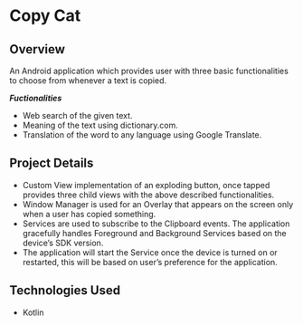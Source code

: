 # Copy Cat

## Overview

An Android application which provides user with three basic functionalities to choose from whenever a text is copied.

***Fuctionalities***
- Web search of the given text.
- Meaning of the text using dictionary.com.
- Translation of the word to any language using Google Translate. 


## Project Details 

- Custom View implementation of an exploding button, once tapped provides three child views with the above described functionalities.
- Window Manager is used for an Overlay that appears on the screen only when a user has copied something.
- Services are used to subscribe to the Clipboard events. The application gracefully handles Foreground and Background Services based on the device’s SDK version.
- The application will start the Service once the device is turned on or restarted, this will be based on user’s preference for the application.


## Technologies Used

- Kotlin
